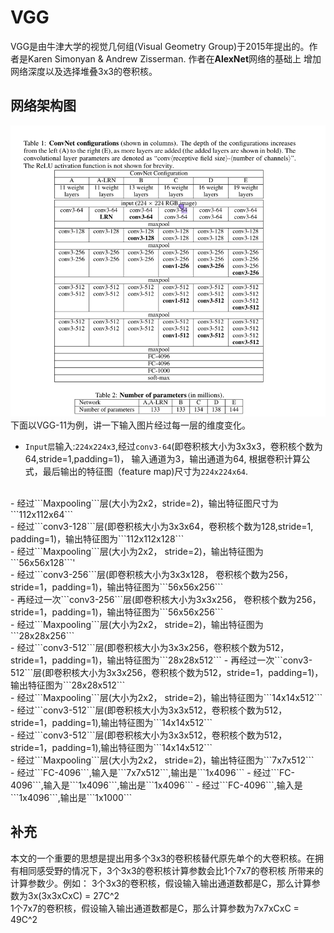 # VGG 
VGG是由牛津大学的视觉几何组(Visual Geometry Group)于2015年提出的。作者是Karen Simonyan & Andrew Zisserman. 作者在**AlexNet**网络的基础上
增加网络深度以及选择堆叠3x3的卷积核。 

## 网络架构图 
![img.png](img.png) 
下面以VGG-11为例，讲一下输入图片经过每一层的维度变化。 
- ```Input层```输入:```224x224x3```,经过```conv3-64```(即卷积核大小为3x3x3，卷积核个数为64,stride=1,padding=1)， 输入通道为3，输出通道为64, 根据卷积计算公式，最后输出的特征图（feature map)尺寸为```224x224x64```. 
</br>
- 经过```Maxpooling```层(大小为2x2，stride=2)，输出特征图尺寸为```112x112x64```  
</br>
- 经过```conv3-128```层(即卷积核大小为3x3x64，卷积核个数为128,stride=1, padding=1)，输出特征图为```112x112x128``` 
</br> 
- 经过```Maxpooling```层(大小为2x2， stride=2)，输出特征图为```56x56x128```'
</br>  
- 经过```conv3-256```层(即卷积核大小为3x3x128， 卷积核个数为256，stride=1，padding=1)，输出特征图为```56x56x256```
</br>
- 再经过一次```conv3-256```层(即卷积核大小为3x3x256， 卷积核个数为256，stride=1，padding=1)，输出特征图为```56x56x256```  
</br> 
- 经过```Maxpooling```层(大小为2x2， stride=2)，输出特征图为```28x28x256``` 
</br> 
- 经过```conv3-512```层(即卷积核大小为3x3x256，卷积核个数为512，stride=1，padding=1)，输出特征图为```28x28x512```
- 再经过一次```conv3-512```层(即卷积核大小为3x3x256，卷积核个数为512，stride=1，padding=1)，输出特征图为```28x28x512```
</br> 
- 经过```Maxpooling```层(大小为2x2， stride=2)，输出特征图为```14x14x512``` 
</br> 
- 经过```conv3-512```层(即卷积核大小为3x3x512，卷积核个数为512，stride=1，padding=1),输出特征图为```14x14x512``` 
</br> 
- 经过```conv3-512```层(即卷积核大小为3x3x512，卷积核个数为512，stride=1，padding=1),输出特征图为```14x14x512``` 
</br> 
- 经过```Maxpooling```层(大小为2x2， stride=2)，输出特征图为```7x7x512```  
</br> 
- 经过```FC-4096```,输入是```7x7x512```,输出是```1x4096```
- 经过```FC-4096```,输入是```1x4096```,输出是```1x4096``` 
- 经过```FC-4096```,输入是```1x4096```,输出是```1x1000```  

## 补充 
本文的一个重要的思想是提出用多个3x3的卷积核替代原先单个的大卷积核。在拥有相同感受野的情况下，3个3x3的卷积核计算参数会比1个7x7的卷积核
所带来的计算参数少。例如：
3个3x3的卷积核，假设输入输出通道数都是C，那么计算参数为3x(3x3xCxC) = 27C^2 </br> 
1个7x7的卷积核，假设输入输出通道数都是C，那么计算参数为7x7xCxC = 49C^2 